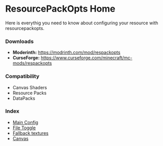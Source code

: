 # ResourcePackOpts Home

Here is everythig you need to know about configuring your resource with resourcepackopts.

### Downloads
- **Moderinth:** https://modrinth.com/mod/respackopts
- **CurseForge:** https://www.curseforge.com/minecraft/mc-mods/respackopts


### Compatibility

- Canvas Shaders
- Resource Packs
- DataPacks

### Index

- [Main Config](https://github.com/Network-For-Gamers/resourcepackoptsdocs/blob/main/MainConfig.md)
- [File Toggle](https://github.com/Network-For-Gamers/resourcepackoptsdocs/filetoggle.md)
- [Fallback textures](https://github.com/Network-For-Gamers/resourcepackoptsdocs/fallbacks.md)
- [Canvas](https://github.com/Network-For-Gamers/resourcepackoptsdocs/filetoggle.md)

